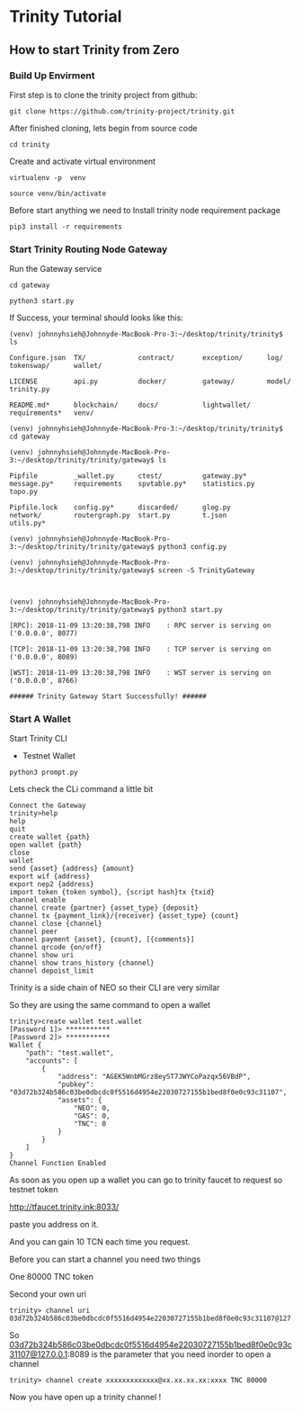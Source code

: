 # Trinity Tutorial

## How to start Trinity from Zero



### Build Up Envirment

First step is to clone the trinity project from github:

```
git clone https://github.com/trinity-project/trinity.git
```

After finished cloning, lets begin from source code

```
cd trinity
```

Create and activate virtual environment

```
virtualenv -p  venv

source venv/bin/activate
```

Before start anything we need to Install trinity node requirement package

```
pip3 install -r requirements
```



### Start Trinity Routing Node Gateway

Run the Gateway service

```
cd gateway
```

```
python3 start.py
```



If Success, your terminal should looks like this:

```
(venv) johnnyhsieh@Johnnyde-MacBook-Pro-3:~/desktop/trinity/trinity$ ls

Configure.json  TX/             contract/       exception/      log/            tokenswap/      wallet/

LICENSE         api.py          docker/         gateway/        model/          trinity.py

README.md*      blockchain/     docs/           lightwallet/    requirements*   venv/

(venv) johnnyhsieh@Johnnyde-MacBook-Pro-3:~/desktop/trinity/trinity$ cd gateway

(venv) johnnyhsieh@Johnnyde-MacBook-Pro-3:~/desktop/trinity/trinity/gateway$ ls

Pipfile         _wallet.py      ctest/          gateway.py*     message.py*     requirements    spvtable.py*    statistics.py   topo.py

Pipfile.lock    config.py*      discarded/      glog.py         network/        routergraph.py  start.py        t.json          utils.py*

(venv) johnnyhsieh@Johnnyde-MacBook-Pro-3:~/desktop/trinity/trinity/gateway$ python3 config.py

(venv) johnnyhsieh@Johnnyde-MacBook-Pro-3:~/desktop/trinity/trinity/gateway$ screen -S TrinityGateway



(venv) johnnyhsieh@Johnnyde-MacBook-Pro-3:~/desktop/trinity/trinity/gateway$ python3 start.py

[RPC]: 2018-11-09 13:20:38,798 INFO    : RPC server is serving on ('0.0.0.0', 8077)

[TCP]: 2018-11-09 13:20:38,798 INFO    : TCP server is serving on ('0.0.0.0', 8089)

[WST]: 2018-11-09 13:20:38,798 INFO    : WST server is serving on ('0.0.0.0', 8766)

###### Trinity Gateway Start Successfully! ######
```



### Start A Wallet

Start Trinity CLI

- Testnet Wallet

```
python3 prompt.py
```



Lets check the CLi command a little bit

```
Connect the Gateway
trinity>help
help
quit
create wallet {path}
open wallet {path}
close
wallet
send {asset} {address} {amount}
export wif {address}
export nep2 {address}
import token {token symbol}, {script hash}tx {txid}
channel enable
channel create {partner} {asset_type} {deposit}
channel tx {payment_link}/{receiver} {asset_type} {count}
channel close {channel}
channel peer
channel payment {asset}, {count}, [{comments}]
channel qrcode {on/off}
channel show uri
channel show trans_history {channel}
channel depoist_limit
```



Trinity is a side chain of NEO so their CLI are very similar

So they are using the same command to open a wallet

```
trinity>create wallet test.wallet
[Password 1]> ***********
[Password 2]> ***********
Wallet {
    "path": "test.wallet",
    "accounts": [
        {
            "address": "AGEK5WnbMGrz8eyST7JWYCoPazqx56VBdP",
            "pubkey": "03d72b324b586c03be0dbcdc0f5516d4954e22030727155b1bed8f0e0c93c31107",
            "assets": {
                "NEO": 0,
                "GAS": 0,
                "TNC": 0
            }
        }
    ]
} 
Channel Function Enabled

```



As soon as you open up a wallet you can go to trinity faucet to request so testnet token

<http://tfaucet.trinity.ink:8033/>

paste you address on it.

And you can gain 10 TCN each time you request.



Before you can start a channel you need two things

One 80000 TNC token



Second your own uri

```
trinity> channel uri
03d72b324b586c03be0dbcdc0f5516d4954e22030727155b1bed8f0e0c93c31107@127.0.0.1:8089
```

So 03d72b324b586c03be0dbcdc0f5516d4954e22030727155b1bed8f0e0c93c31107@127.0.0.1:8089 is the parameter that you need inorder to open a channel

```
trinity> channel create xxxxxxxxxxxxx@xx.xx.xx.xx:xxxx TNC 80000
```



Now you have open up a trinity channel !
